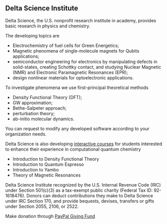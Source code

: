 ## Delta Science Institute


Delta Science, the U.S. nonprofit research institute in academy, provides basic research in physics and chemistry. 

The developing topics are 

-  Electrochemistry of fuel cells for Green Energetics;
-  Magnetic phenomena of single-molecule magnets for Qubits applications;
-  semiconductor engineering for electronics by manipulating defects in solid-states, creating Schottky contact, and studying Nuclear Magnetic (NMR) and Electronic Paramagnetic Resonances (EPR);
-  design nonlinear materials for optoelectronic applications. 

To investigate phenomena we use first-principal theoretical methods 

-  Density Functional Theory (DFT);
-  GW approximation; 
-  Bethe-Salpeter approach;
-  perturbation theory; 
-  ab-initio molecular dynamics.

You can request to modify any developed software according to your organization needs.

Delta Science is also developing [interactive courses](https://www.dsedu.org/courses) for students interested to enhance their experience in computational quantum chemistry

- Introduction to Density Functional Theory
- Introduction to Quantum Espresso
- Introduction to Yambo
- Theory of Magnetic Resonances

Delta Science Institute recognized by the U.S. Internal Revenue Code (IRC) under Section 501(c)(3) as a tax-exempt public charity (Federal Tax ID: 92-1618476). Donors can deduct contributions they make to Delta Science under IRC Section 170, and provide bequests, devises, transfers or gifts under Section 2055, 2106, or 2522.

Make donation through [PayPal Giving Fund](https://www.paypal.com/donate/?hosted_button_id=VK7ECA3H6N9W8)
